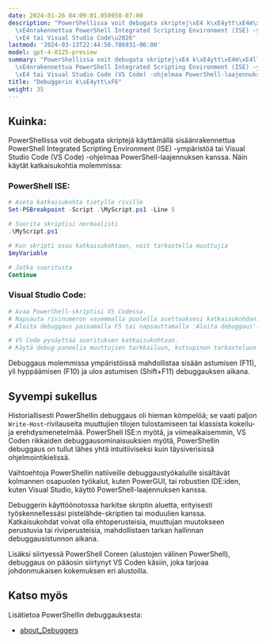```yaml
---
date: 2024-01-26 04:09:01.050958-07:00
description: "PowerShellissa voit debugata skriptej\xE4 k\xE4ytt\xE4m\xE4ll\xE4 sis\xE4\
  \xE4nrakennettua PowerShell Integrated Scripting Environment (ISE) -ymp\xE4rist\xF6\
  \xE4 tai Visual Studio Code\u2026"
lastmod: '2024-03-13T22:44:56.786931-06:00'
model: gpt-4-0125-preview
summary: "PowerShellissa voit debugata skriptej\xE4 k\xE4ytt\xE4m\xE4ll\xE4 sis\xE4\
  \xE4nrakennettua PowerShell Integrated Scripting Environment (ISE) -ymp\xE4rist\xF6\
  \xE4 tai Visual Studio Code (VS Code) -ohjelmaa PowerShell-laajennuksen kanssa."
title: "Debuggerin k\xE4ytt\xF6"
weight: 35
---
```


## Kuinka:
PowerShellissa voit debugata skriptejä käyttämällä sisäänrakennettua PowerShell Integrated Scripting Environment (ISE) -ympäristöä tai Visual Studio Code (VS Code) -ohjelmaa PowerShell-laajennuksen kanssa. Näin käytät katkaisukohtia molemmissa:

### PowerShell ISE:
```PowerShell
# Aseta katkaisukohta tietylle riville
Set-PSBreakpoint -Script .\MyScript.ps1 -Line 5

# Suorita skriptisi normaalisti
.\MyScript.ps1

# Kun skripti osuu katkaisukohtaan, voit tarkastella muuttujia
$myVariable

# Jatka suoritusta
Continue
```

### Visual Studio Code:
```PowerShell
# Avaa PowerShell-skriptisi VS Codessa.
# Napsauta rivinumeron vasemmalla puolella asettaaksesi katkaisukohdan.
# Aloita debuggaus painamalla F5 tai napsauttamalla 'Aloita debuggaus'.

# VS Code pysäyttää suorituksen katkaisukohtaan.
# Käytä debug-paneelia muuttujien tarkkailuun, kutsupinon tarkasteluun ja suorituksen hallintaan.
```

Debuggaus molemmissa ympäristöissä mahdollistaa sisään astumisen (F11), yli hyppäämisen (F10) ja ulos astumisen (Shift+F11) debuggauksen aikana.

## Syvempi sukellus
Historiallisesti PowerShellin debuggaus oli hieman kömpelöä; se vaati paljon `Write-Host`-rivilauseita muuttujien tilojen tulostamiseen tai klassista kokeilu- ja erehdysmenetelmää. PowerShell ISE:n myötä, ja viimeaikaisemmin, VS Coden rikkaiden debuggausominaisuuksien myötä, PowerShellin debuggaus on tullut lähes yhtä intuitiiviseksi kuin täysiverisissä ohjelmointikielissä.

Vaihtoehtoja PowerShellin natiiveille debuggaustyökaluille sisältävät kolmannen osapuolen työkalut, kuten PowerGUI, tai robustien IDE:iden, kuten Visual Studio, käyttö PowerShell-laajennuksen kanssa.

Debuggerin käyttöönotossa harkitse skriptin aluetta, erityisesti työskennellessäsi pistelähde-skriptien tai moduulien kanssa. Katkaisukohdat voivat olla ehtoperusteisia, muuttujan muutokseen perustuvia tai riviperusteisia, mahdollistaen tarkan hallinnan debuggausistunnon aikana.

Lisäksi siirtyessä PowerShell Coreen (alustojen välinen PowerShell), debuggaus on pääosin siirtynyt VS Coden käsiin, joka tarjoaa johdonmukaisen kokemuksen eri alustoilla.

## Katso myös
Lisätietoa PowerShellin debuggauksesta:
- [about_Debuggers](https://docs.microsoft.com/en-us/powershell/module/microsoft.powershell.core/about/about_Debuggers)
